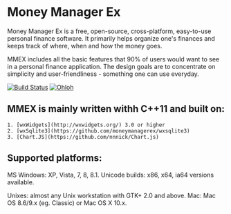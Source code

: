 Money Manager Ex
===============

Money Manager Ex is a free, open-source, cross-platform, easy-to-use personal 
finance software. It primarily helps organize one's finances and keeps track 
of where, when and how the money goes.

MMEX includes all the basic features that 90% of users would want to see in a
personal finance application. The design goals are to concentrate on simplicity
and user-friendliness - something one can use everyday.

[![Build Status](https://secure.travis-ci.org/moneymanagerex/moneymanagerex.png)](http://travis-ci.org/moneymanagerex/moneymanagerex)
[![Ohloh](http://www.ohloh.net/p/moneymanagerex/widgets/project_thin_badge.gif)](https://www.ohloh.net/p/moneymanagerex)


MMEX is mainly written withh C++11 and built on:
------------
    1. [wxWidgets](http://wxwidgets.org/) 3.0 or higher
    2. [wxSqlite3](https://github.com/moneymanagerex/wxsqlite3)
    3. [Chart.JS](https://github.com/nnnick/Chart.js)

Supported platforms:
------------
MS Windows: XP, Vista, 7, 8, 8.1.
        Unicode builds: x86, x64, ia64 versions available.

Unixes: almost any Unix workstation with GTK+ 2.0 and above.
Mac: Mac OS 8.6/9.x (eg. Classic) or Mac OS X 10.x.
